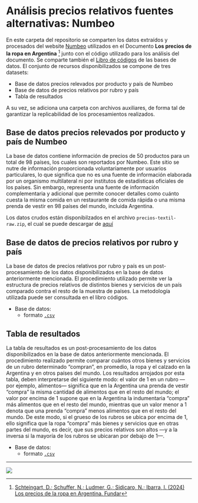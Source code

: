 # Análisis precios relativos fuentes alternativas: Numbeo


En este carpeta del repositorio se comparten los datos extraídos y procesados del website [Numbeo](https://www.numbeo.com/cost-of-living/) utilizados en el Documento **Los precios de la ropa en Argentina** [^1] junto con el código utilizado para los análisis del documento. Se comparte también el [Libro de códigos](Numbeo_Libro-Codigo.pdf) de las bases de datos. El conjunto de recursos disponibilizados se compone de tres datasets: 

* Base de datos precios relevados por producto y país de Numbeo
* Base de datos de precios relativos por rubro y país
* Tabla de resultados

A su vez, se adiciona una carpeta con archivos auxiliares, de forma tal de garantizar la replicabilidad de los procesamientos realizados. 

[^1]: [Schteingart, D.; Schuffer, N.; Ludmer, G.; Sidicaro, N.; Ibarra, I. (2024) Los precios de la ropa en Argentina. Fundar](https://fund.ar/publicacion/los-precios-de-la-ropa-en-la-argentina/)




## Base de datos precios relevados por producto y país de Numbeo


La base de datos contiene información de precios de 50 productos para un total de 98 países, los cuales son reportados por Numbeo. Este sitio se nutre de información proporcionada voluntariamente por usuarios particulares, lo que significa que no es una fuente de información elaborada por un organismo multilateral ni por institutos de estadísticas oficiales de los países. Sin embargo, representa una fuente de información complementaria y adicional que permite conocer detalles como cuánto cuesta la misma comida en un restaurante de comida rápida o una misma prenda de vestir en 98 países del mundo, incluida Argentina. 

Los datos crudos están disponibilzados en el archivo `precios-textil-raw.zip`, el cual se puede descargar de [aquí](https://github.com/datos-Fundar/precios-textil/releases/tag/data)
  

## Base de datos de precios relativos por rubro y país

La base de datos de precios relativos por rubro y país es un post-procesamiento de los datos disponibilizados en la base de datos anteriormente mencionada. El procedimiento utilizado permite ver la estructura de precios relativos de distintos bienes y servicios de un país comparado contra el resto de la muestra de países. La metodología utilizada puede ser consultada en el libro códigos. 

- Base de datos: 
  - formato [`.csv`](https://raw.githubusercontent.com/datos-Fundar/precios-textil/main/numbeo/output/precios_relativos_numbeo_20240516.csv)
    

## Tabla de resultados

La tabla de resultados es un post-procesamiento de los datos disponibilizados en la base de datos anteriormente mencionada. El procedimiento realizado permite comparar cuántos otros bienes y servicios de un rubro determinado “compran”, en promedio, la ropa y el calzado en la Argentina y en otros países del mundo. Los resultados arrojados por esta tabla, deben interpretarse del siguiente modo: el valor de 1 en un rubro —por ejemplo, alimentos— significa que en la Argentina una prenda de vestir “compra” la misma cantidad de alimentos que en el resto del mundo; el valor por encima de 1 supone que en la Argentina la indumentaria “compra” más alimentos que en el resto del mundo, mientras que un valor menor a 1 denota que una prenda “compra” menos alimentos que en el resto del mundo. De este modo, si el grueso de los rubros se ubica por encima de 1, ello significa que la ropa “compra” más bienes y servicios que en otras partes del mundo, es decir, que sus precios relativos son altos —y a la inversa si la mayoría de los rubros se ubicaran por debajo de 1—. 


- Base de datos: 
  - formato [`.csv`](https://raw.githubusercontent.com/datos-Fundar/precios-textil/main/numbeo/output/tabla_resultados_numbeo_20240516.csv)


---

<a href="https://fund.ar">
  <picture>
    <source media="(prefers-color-scheme: dark)" srcset="https://github.com/datos-Fundar/fundartools/assets/86327859/6ef27bf9-141f-4537-9d78-e16b80196959">
    <source media="(prefers-color-scheme: light)" srcset="https://github.com/datos-Fundar/fundartools/assets/86327859/aa8e7c72-4fad-403a-a8b9-739724b4c533">
    <img src="fund.ar"></img>
  </picture>
</a>

